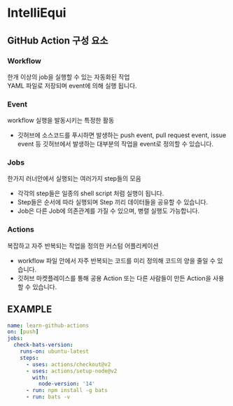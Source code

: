 # IntelliEqui
## GitHub Action 구성 요소

### Workflow
  한개 이상의 job을 실행할 수 있는 자동화된 작업  
  YAML 파일로 저장되며 event에 의해 실행 됩니다.
### Event
  workflow 실행을 발동시키는 특정한 활동  
  * 깃허브에 소스코드를 푸시하면 발생하는 push event, pull request event, issue event 등 깃허브에서 발생하는 대부분의 작업을 event로 정의할 수 있습니다.
### Jobs
  한가지 러너안에서 실행되는 여러가지 step들의 모음  
  * 각각의 step들은 일종의 shell script 처럼 실행이 됩니다.
  * Step들은 순서에 따라 실행되며 Step 끼리 데이터들을 공유할 수 있습니다.
  * Job은 다른 Job에 의존관계를 가질 수 있으며, 병렬 실행도 가능합니다.
### Actions
  복잡하고 자주 반복되는 작업을 정의한 커스텀 어플리케이션  
  * workflow 파일 안에서 자주 반복되는 코드를 미리 정의해 코드의 양을 줄일 수 있습니다.
  * 깃허브 마켓플레이스를 통해 공용 Action 또는 다른 사람들이 만든 Action을 사용할 수 있습니다.

## EXAMPLE

```yaml
name: learn-github-actions
on: [push]
jobs:
  check-bats-version:
    runs-on: ubuntu-latest
    steps:
      - uses: actions/checkout@v2
      - uses: actions/setup-node@v2
        with:
          node-version: '14'
      - run: npm install -g bats
      - run: bats -v
```
<pre>
<code>

</code>
</pre>
